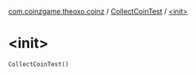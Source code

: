 [com.coinzgame.theoxo.coinz](../index.md) / [CollectCoinTest](index.md) / [&lt;init&gt;](.)

# &lt;init&gt;

`CollectCoinTest()`